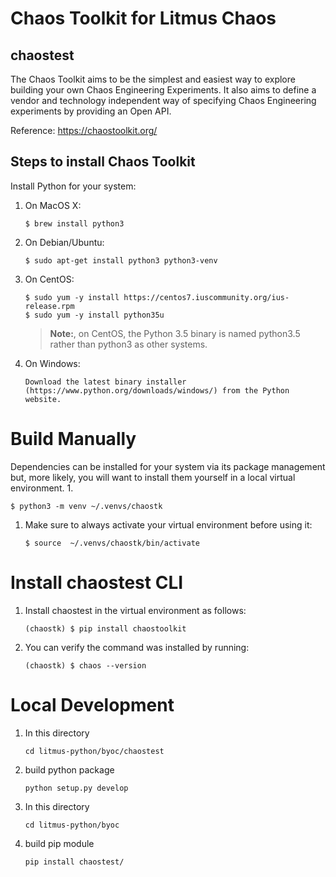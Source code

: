 # Chaos Toolkit for Litmus Chaos

## chaostest

The Chaos Toolkit aims to be the simplest and easiest way to explore building your own Chaos Engineering Experiments. It also aims to define a vendor and technology independent way of specifying Chaos Engineering experiments by providing an Open API.

Reference: https://chaostoolkit.org/

## Steps to install Chaos Toolkit

Install Python for your system:

1. On MacOS X:
   ```
   $ brew install python3
   ```

1. On Debian/Ubuntu:
   ```
   $ sudo apt-get install python3 python3-venv
   ```

1. On CentOS:
   ```
   $ sudo yum -y install https://centos7.iuscommunity.org/ius-release.rpm
   $ sudo yum -y install python35u
   ```
   > **Note:**, on CentOS, the Python 3.5 binary is named python3.5 rather than python3 as other systems.

1. On Windows:
   ```
   Download the latest binary installer (https://www.python.org/downloads/windows/) from the Python website.
   ```
# Build Manually

   Dependencies can be installed for your system via its package management but, more likely, you will want to install them yourself in a local virtual environment.
1.
   ```
   $ python3 -m venv ~/.venvs/chaostk
   ```

1. Make sure to always activate your virtual environment before using it:

   ```
   $ source  ~/.venvs/chaostk/bin/activate
   ```

# Install chaostest CLI

1. Install chaostest in the virtual environment as follows:
   ```
   (chaostk) $ pip install chaostoolkit
   ```

1. You can verify the command was installed by running:
   ```
   (chaostk) $ chaos --version
   ```

# Local Development

1. In this directory
    ```
    cd litmus-python/byoc/chaostest
   ```
1. build python package
    ```
    python setup.py develop
   ```
1. In this directory
    ```
    cd litmus-python/byoc
    ```
1. build pip module
    ```
    pip install chaostest/
   ```


